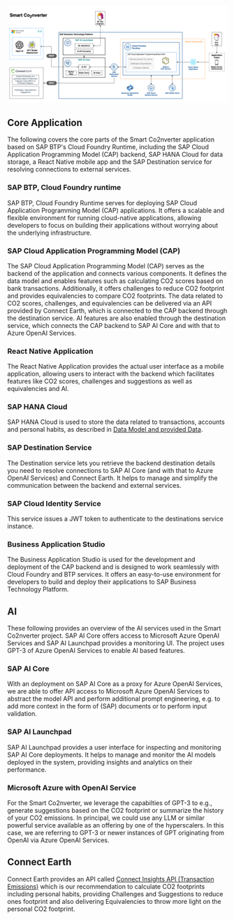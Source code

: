 ![architecture](./assets/architecture.png)

## **Core Application**

The following covers the core parts of the Smart Co2nverter application based on SAP BTP's Cloud Foundry Runtime, including the SAP Cloud Application Programming Model (CAP) backend, SAP HANA Cloud for data storage, a React Native mobile app and the SAP Destination service for resolving connections to external services.

### SAP BTP, Cloud Foundry runtime

SAP BTP, Cloud Foundry Runtime serves for deploying SAP Cloud Application Programming Model (CAP) applications. It offers a scalable and flexible environment for running cloud-native applications, allowing developers to focus on building their applications without worrying about the underlying infrastructure.

### SAP Cloud Application Programming Model (CAP)

The SAP Cloud Application Programming Model (CAP) serves as the backend of the application and connects various components. It defines the data model and enables features such as calculating CO2 scores based on bank transactions. Additionally, it offers challenges to reduce CO2 footprint and provides equivalencies to compare CO2 footprints. The data related to CO2 scores, challenges, and equivalencies can be delivered via an API provided by Connect Earth, which is connected to the CAP backend through the destination service. AI features are also enabled through the destination service, which connects the CAP backend to SAP AI Core and with that to Azure OpenAI Services.

### React Native Application

The React Native Application provides the actual user interface as a mobile application, allowing users to interact with the backend which facilitates features like CO2 scores, challenges and suggestions as well as equivalencies and AI.

### SAP HANA Cloud

SAP HANA Cloud is used to store the data related to transactions, accounts and personal habits, as described in [Data Model and provided Data](./03-application/02-data-model.md).

### SAP Destination Service

The Destination service lets you retrieve the backend destination details you need to resolve connections to SAP AI Core (and with that to Azure OpenAI Services) and Connect Earth. It helps to manage and simplify the communication between the backend and external services.

### SAP Cloud Identity Service

This service issues a JWT token to authenticate to the destinations service instance.

### Business Application Studio

The Business Application Studio is used for the development and deployment of the CAP backend and is designed to work seamlessly with Cloud Foundry and BTP services. It offers an easy-to-use environment for developers to build and deploy their applications to SAP Business Technology Platform.

## **AI**

These following provides an overview of the AI services used in the Smart Co2nverter project. SAP AI Core offers access to Microsoft Azure OpenAI Services and SAP AI Launchpad provides a monitoring UI. The project uses GPT-3 of Azure OpenAI Services to enable AI based features.

### SAP AI Core

With an deployment on SAP AI Core as a proxy for Azure OpenAI Services, we are able to offer API access to Microsoft Azure OpenAI Services to abstract the model API and perform additional prompt engineering, e.g. to add more context in the form of (SAP) documents or to perform input validation.

### SAP AI Launchpad

SAP AI Launchpad provides a user interface for inspecting and monitoring SAP AI Core deployments. It helps to manage and monitor the AI models deployed in the system, providing insights and analytics on their performance.

### Microsoft Azure with OpenAI Service

For the Smart Co2nverter, we leverage the capabilties of GPT-3 to e.g., generate suggestions based on the CO2 footprint or summarize the history of your CO2 emissions. In principal, we could use any LLM or similar powerful service available as an offering by one of the hyperscalers. In this case, we are referring to GPT-3 or newer instances of GPT originating from OpenAI via Azure OpenAI Services.

## **Connect Earth**

Connect Earth provides an API called [Connect Insights API (Transaction Emissions)](https://docs.connect.earth/?id=-nbsp-connect-insights-transaction-emissions) which is our recommendation to calculate CO2 footprints including personal habits, providing Challenges and Suggestions to reduce ones footprint and also delivering Equivalencies to throw more light on the personal CO2 footprint.

